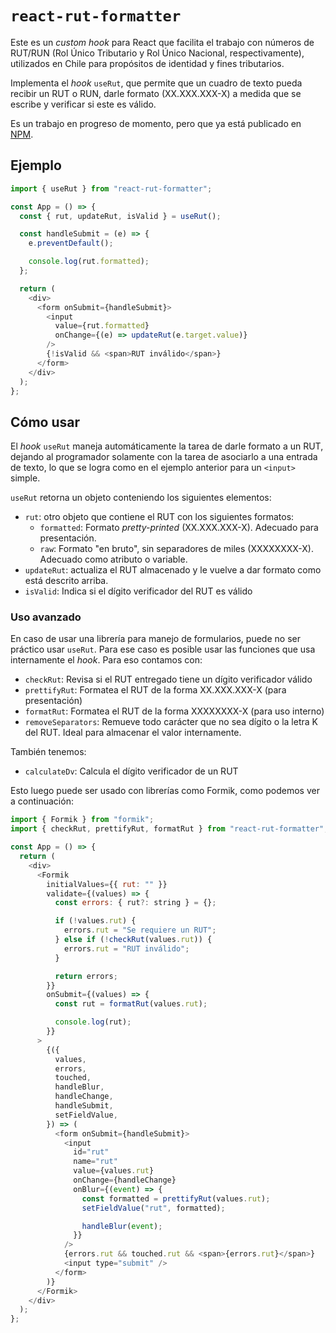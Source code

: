 # `react-rut-formatter`

Este es un _custom hook_ para React que facilita el trabajo con números de RUT/RUN (Rol Único Tributario y Rol Único Nacional, respectivamente), utilizados en Chile para propósitos de identidad y fines tributarios.

Implementa el _hook_ `useRut`, que permite que un cuadro de texto pueda recibir un RUT o RUN, darle formato (XX.XXX.XXX-X) a medida que se escribe y verificar si este es válido.

Es un trabajo en progreso de momento, pero que ya está publicado en [NPM](https://www.npmjs.com/package/react-rut-formatter).

## Ejemplo

```javascript
import { useRut } from "react-rut-formatter";

const App = () => {
  const { rut, updateRut, isValid } = useRut();

  const handleSubmit = (e) => {
    e.preventDefault();

    console.log(rut.formatted);
  };

  return (
    <div>
      <form onSubmit={handleSubmit}>
        <input
          value={rut.formatted}
          onChange={(e) => updateRut(e.target.value)}
        />
        {!isValid && <span>RUT inválido</span>}
      </form>
    </div>
  );
};
```

## Cómo usar

El _hook_ `useRut` maneja automáticamente la tarea de darle formato a un RUT, dejando al programador solamente con la tarea de asociarlo a una entrada de texto, lo que se logra como en el ejemplo anterior para un `<input>` simple.

`useRut` retorna un objeto conteniendo los siguientes elementos:

- `rut`: otro objeto que contiene el RUT con los siguientes formatos:
  - `formatted`: Formato _pretty-printed_ (XX.XXX.XXX-X). Adecuado para presentación.
  - `raw`: Formato "en bruto", sin separadores de miles (XXXXXXXX-X). Adecuado como atributo o variable.
- `updateRut`: actualiza el RUT almacenado y le vuelve a dar formato como está descrito arriba.
- `isValid`: Indica si el dígito verificador del RUT es válido

### Uso avanzado

En caso de usar una librería para manejo de formularios, puede no ser práctico usar `useRut`. Para ese caso es posible usar las funciones que usa internamente el _hook_. Para eso contamos con:

- `checkRut`: Revisa si el RUT entregado tiene un dígito verificador válido
- `prettifyRut`: Formatea el RUT de la forma XX.XXX.XXX-X (para presentación)
- `formatRut`: Formatea el RUT de la forma XXXXXXXX-X (para uso interno)
- `removeSeparators`: Remueve todo carácter que no sea dígito o la letra K del RUT. Ideal para almacenar el valor internamente.

También tenemos:

- `calculateDv`: Calcula el dígito verificador de un RUT

Esto luego puede ser usado con librerías como Formik, como podemos ver a continuación:

```javascript
import { Formik } from "formik";
import { checkRut, prettifyRut, formatRut } from "react-rut-formatter";

const App = () => {
  return (
    <div>
      <Formik
        initialValues={{ rut: "" }}
        validate={(values) => {
          const errors: { rut?: string } = {};

          if (!values.rut) {
            errors.rut = "Se requiere un RUT";
          } else if (!checkRut(values.rut)) {
            errors.rut = "RUT inválido";
          }

          return errors;
        }}
        onSubmit={(values) => {
          const rut = formatRut(values.rut);

          console.log(rut);
        }}
      >
        {({
          values,
          errors,
          touched,
          handleBlur,
          handleChange,
          handleSubmit,
          setFieldValue,
        }) => (
          <form onSubmit={handleSubmit}>
            <input
              id="rut"
              name="rut"
              value={values.rut}
              onChange={handleChange}
              onBlur={(event) => {
                const formatted = prettifyRut(values.rut);
                setFieldValue("rut", formatted);

                handleBlur(event);
              }}
            />
            {errors.rut && touched.rut && <span>{errors.rut}</span>}
            <input type="submit" />
          </form>
        )}
      </Formik>
    </div>
  );
};
```

